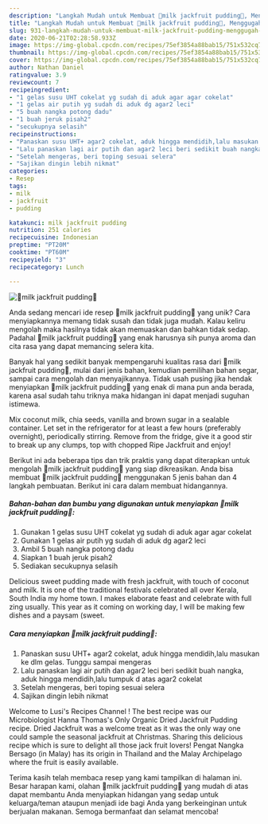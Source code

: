 ```yaml
---
description: "Langkah Mudah untuk Membuat 🍹milk jackfruit pudding🍹, Menggugah Selera"
title: "Langkah Mudah untuk Membuat 🍹milk jackfruit pudding🍹, Menggugah Selera"
slug: 931-langkah-mudah-untuk-membuat-milk-jackfruit-pudding-menggugah-selera
date: 2020-06-21T02:28:58.933Z
image: https://img-global.cpcdn.com/recipes/75ef3854a88bab15/751x532cq70/🍹milk-jackfruit-pudding🍹-foto-resep-utama.jpg
thumbnail: https://img-global.cpcdn.com/recipes/75ef3854a88bab15/751x532cq70/🍹milk-jackfruit-pudding🍹-foto-resep-utama.jpg
cover: https://img-global.cpcdn.com/recipes/75ef3854a88bab15/751x532cq70/🍹milk-jackfruit-pudding🍹-foto-resep-utama.jpg
author: Nathan Daniel
ratingvalue: 3.9
reviewcount: 7
recipeingredient:
- "1 gelas susu UHT cokelat yg sudah di aduk agar agar cokelat"
- "1 gelas air putih yg sudah di aduk dg agar2 leci"
- "5 buah nangka potong dadu"
- "1 buah jeruk pisah2"
- "secukupnya selasih"
recipeinstructions:
- "Panaskan susu UHT+ agar2 cokelat, aduk hingga mendidih,lalu masukan ke dlm gelas. Tunggu sampai mengeras"
- "Lalu panaskan lagi air putih dan agar2 leci beri sedikit buah nangka, aduk hingga mendidih,lalu tumpuk d atas agar2 cokelat"
- "Setelah mengeras, beri toping sesuai selera"
- "Sajikan dingin lebih nikmat"
categories:
- Resep
tags:
- milk
- jackfruit
- pudding

katakunci: milk jackfruit pudding 
nutrition: 251 calories
recipecuisine: Indonesian
preptime: "PT20M"
cooktime: "PT60M"
recipeyield: "3"
recipecategory: Lunch

---
```



![🍹milk jackfruit pudding🍹](https://img-global.cpcdn.com/recipes/75ef3854a88bab15/751x532cq70/🍹milk-jackfruit-pudding🍹-foto-resep-utama.jpg)

Anda sedang mencari ide resep 🍹milk jackfruit pudding🍹 yang unik? Cara menyiapkannya memang tidak susah dan tidak juga mudah. Kalau keliru mengolah maka hasilnya tidak akan memuaskan dan bahkan tidak sedap. Padahal 🍹milk jackfruit pudding🍹 yang enak harusnya sih punya aroma dan cita rasa yang dapat memancing selera kita.

Banyak hal yang sedikit banyak mempengaruhi kualitas rasa dari 🍹milk jackfruit pudding🍹, mulai dari jenis bahan, kemudian pemilihan bahan segar, sampai cara mengolah dan menyajikannya. Tidak usah pusing jika hendak menyiapkan 🍹milk jackfruit pudding🍹 yang enak di mana pun anda berada, karena asal sudah tahu triknya maka hidangan ini dapat menjadi suguhan istimewa.

Mix coconut milk, chia seeds, vanilla and brown sugar in a sealable container. Let set in the refrigerator for at least a few hours (preferably overnight), periodically stirring. Remove from the fridge, give it a good stir to break up any clumps, top with chopped Ripe Jackfruit and enjoy!


Berikut ini ada beberapa tips dan trik praktis yang dapat diterapkan untuk mengolah 🍹milk jackfruit pudding🍹 yang siap dikreasikan. Anda bisa membuat 🍹milk jackfruit pudding🍹 menggunakan 5 jenis bahan dan 4 langkah pembuatan. Berikut ini cara dalam membuat hidangannya.

<!--inarticleads1-->

##### Bahan-bahan dan bumbu yang digunakan untuk menyiapkan 🍹milk jackfruit pudding🍹:

1. Gunakan 1 gelas susu UHT cokelat yg sudah di aduk agar agar cokelat
1. Gunakan 1 gelas air putih yg sudah di aduk dg agar2 leci
1. Ambil 5 buah nangka potong dadu
1. Siapkan 1 buah jeruk pisah2
1. Sediakan secukupnya selasih


Delicious sweet pudding made with fresh jackfruit, with touch of coconut and milk. It is one of the traditional festivals celebrated all over Kerala, South India my home town. I makes elaborate feast and celebrate with full zing usually. This year as it coming on working day, I will be making few dishes and a paysam (sweet. 

<!--inarticleads2-->

##### Cara menyiapkan 🍹milk jackfruit pudding🍹:

1. Panaskan susu UHT+ agar2 cokelat, aduk hingga mendidih,lalu masukan ke dlm gelas. Tunggu sampai mengeras
1. Lalu panaskan lagi air putih dan agar2 leci beri sedikit buah nangka, aduk hingga mendidih,lalu tumpuk d atas agar2 cokelat
1. Setelah mengeras, beri toping sesuai selera
1. Sajikan dingin lebih nikmat


Welcome to Lusi&#39;s Recipes Channel ! The best recipe was our Microbiologist Hanna Thomas&#39;s Only Organic Dried Jackfruit Pudding recipe. Dried Jackfruit was a welcome treat as it was the only way one could sample the seasonal jackfruit at Christmas. Sharing this delicious recipe which is sure to delight all those jack fruit lovers! Pengat Nangka Bersago (in Malay) has its origin in Thailand and the Malay Archipelago where the fruit is easily available. 

Terima kasih telah membaca resep yang kami tampilkan di halaman ini. Besar harapan kami, olahan 🍹milk jackfruit pudding🍹 yang mudah di atas dapat membantu Anda menyiapkan hidangan yang sedap untuk keluarga/teman ataupun menjadi ide bagi Anda yang berkeinginan untuk berjualan makanan. Semoga bermanfaat dan selamat mencoba!
